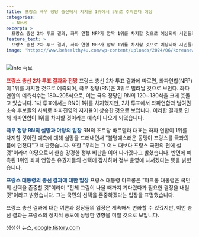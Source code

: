 ```yaml
---
title: 프랑스 극우 정당 총선에서 지지율 1위에서 3위로 추락한다 예상
categories:
  - News
excerpt: >
  프랑스 총선 2차 투표 결과, 좌파 연합 NFP가 깜짝 1위를 차지할 것으로 예상되어 시민들의 환호 속에 선거가 진행되고 있다. 극우 정당이 3위로 밀려날 것으로 예측되며, 이로 인해 사회적 관심이 쏠리고 있다. 1차 투표 결과를 뒤집은 것으로 보이며, 좌파 연합은 이날 결과에 대해 감사하며 정부 운영에 나설 의향을 밝히고 있다. 이에 반해 극우 정당은 실망을 드러내며 강경한 정부 비판을 이어가겠다고 밝혔다. 마크롱 대통령은 국민의 선택을 존중할 것이라고 밝혔다.
feature_text: >
  프랑스 총선 2차 투표 결과, 좌파 연합 NFP가 깜짝 1위를 차지할 것으로 예상되어 시민들의 환호 속에 선거가 진행되고 있다. 극우 정당이 3위로 밀려날 것으로 예측되며, 이로 인해 사회적 관심이 쏠리고 있다. 1차 투표 결과를 뒤집은 것으로 보이며, 좌파 연합은 이날 결과에 대해 감사하며 정부 운영에 나설 의향을 밝히고 있다. 이에 반해 극우 정당은 실망을 드러내며 강경한 정부 비판을 이어가겠다고 밝혔다. 마크롱 대통령은 국민의 선택을 존중할 것이라고 밝혔다.
image: 'https://www.behealthy4u.com/wp-content/uploads/2024/06/koreanews.jpg'
---
```


<p><img src="https://www.behealthy4u.com/wp-content/uploads/2024/06/koreanews.jpg" alt="info 속보" /></p>

<p><b><span style="color: #ee2323;">프랑스 총선 2차 투표 결과와 전망</span></b>
프랑스 총선 2차 투표 결과에 따르면, 좌파연합(NFP)이 1위를 차지할 것으로 예측되며, 극우 정당(RN)은 3위로 밀려날 것으로 보인다. 좌파연합의 예측석수는 180~205석으로, 이는 극우 정당인 RN의 120∼130석을 크게 웃돌고 있습니다. 1차 투표에서는 RN이 1위를 차지했지만, 2차 투표에서 좌파연합과 범여권 소속 후보들의 사퇴로 좌파진영의 지지율이 상승한 것으로 보입니다. 이러한 결과로 인해 좌파연합이 1위를 차지할 것이라는 예측이 나오게 되었습니다.</p>

<p><b><span style="color: #1a5490;">극우 정당 RN의 실망과 야당의 입장</span></b>
RN의 조르당 바르델라 대표는 좌파 연합이 1위를 차지할 것이란 예측에 대해 실망을 드러내면서 "불명예스러운 동맹이 프랑스를 극좌의 품에 던졌다"고 비판했습니다. 또한 "우리는 그 어느 때보다 프랑스 국민의 편에 설 것"이라며 야당으로서 한층 강경한 정부 비판을 이어 나가겠다고 밝혔습니다. 반면에 예측된 1위인 좌파 연합은 유권자들의 선택에 감사하며 정부 운영에 나서겠다는 뜻을 밝혔습니다.</p>

<p><b><span style="color: #1a5490;">프랑스 대통령의 총선 결과에 대한 입장</span></b>
프랑스 대통령 마크롱은 "마크롱 대통령은 국민의 선택을 존중할 것"이라며 "전체 그림이 나올 때까지 기다렸다가 필요한 결정을 내릴 것"이라고 밝혔습니다. 그는 국민의 선택을 존중하겠다는 입장을 표명했습니다.</p>

<p>프랑스 총선 결과에 대한 여론과 정당들의 입장은 계속해서 변화할 수 있겠지만, 이번 총선 결과는 프랑스의 정치적 풍토에 상당한 영향을 미칠 것으로 보입니다.</p>
생생한 뉴스, <a href="https://qoogle.tistory.com" rel="dofollow">qoogle.tistory.com</a>


